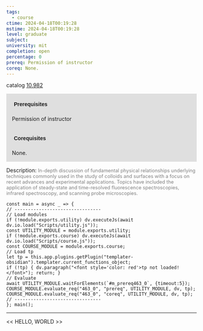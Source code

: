 ```yaml
---
tags:
  - course
ctime: 2024-04-18T00:19:28
mstime: 2024-04-18T00:19:28
level: graduate
subject: 
university: mit
completion: open
percentage: 0
prereq: Permission of instructor
coreq: None.
---
```


catalog [10.982](http://student.mit.edu/catalog/m10b.html#10.982)

<span style="display: block; padding: 15px; background-color: rgb(100, 100, 100, 0.2);"><font id="m_prereq463_0" style="display: block; font-family: Arial, sans-serif; font-weight: bold; padding: 5px">Prerequisites</font><br><span id="prereq463_0">Permission of instructor</span></span>
<span style="display: block; padding: 15px; background-color: rgb(100, 100, 100, 0.2);"><font id="m_coreq463_0" style="display: block; font-family: Arial, sans-serif; font-weight: bold; padding: 5px">Corequisites</font><br><span id="coreq463_0">None.</span></span>

<font style="">Description:</font>
<font style="color: grey; font-size: 0.8rem;">In-depth discussion of fundamental physical relationships underlying techniques commonly used in the study of colloids and surfaces with a focus on recent advances and experimental applications. Topics have included the application of steady-state and time-resolved fluorescence spectroscopies, infrared spectroscopy, and scanning probe microscopies.</font>

```dataviewjs
const main = async _ => {
// --------------------------------
// Load modules
if (!module.exports.utility) dv.executeJs(await dv.io.load("Scripts/utility.js"));
const UTILITY_MODULE = module.exports.utility;
if (!module.exports.course) dv.executeJs(await dv.io.load("Scripts/course.js"));
const COURSE_MODULE = module.exports.course;
// Load tp
let tp = this.app.plugins.getPlugin("templater-obsidian").templater.current_functions_object;
if (!tp) { dv.paragraph("<font style='color: red'>tp not loaded!</font>"); return; }
// Evaluate
await UTILITY_MODULE.waitForElements(`#m_prereq463_0`, {timeout:5});
COURSE_MODULE.evaluate_req("463_0", "prereq", UTILITY_MODULE, dv, tp);
COURSE_MODULE.evaluate_req("463_0", "coreq", UTILITY_MODULE, dv, tp);
// --------------------------------
}; main();
```

---

<< HELLO, WORLD >>
